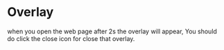 # Overlay
when you open the web page after 2s the overlay will appear, You should do click the close icon for close that overlay.

